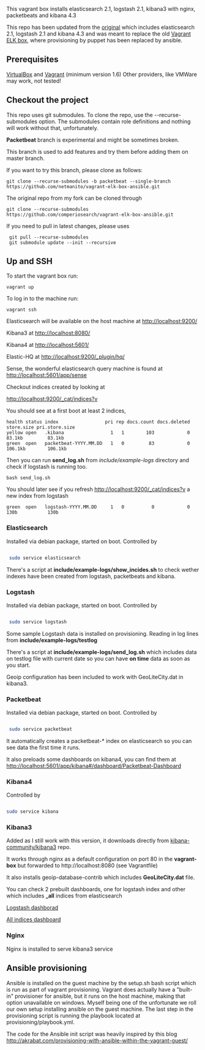 This vagrant box installs elasticsearch 2.1, logstash 2.1, kibana3 with nginx, packetbeats and kibana 4.3

This repo has been updated from the [original](https://github.com/comperiosearch/vagrant-elk-box-ansible.git) which includes elasticsearch 2.1, logstash 2.1 and kibana 4.3 and was meant to replace the old [Vagrant ELK box](https://github.com/comperiosearch/vagrant-elk-box),  where provisioning by puppet has been replaced by ansible.

## Prerequisites

[VirtualBox](https://www.virtualbox.org/) and [Vagrant](http://www.vagrantup.com/) (minimum version 1.6)
Other providers, like VMWare may work, not tested!

## Checkout the project
This repo uses git submodules.
To clone the repo, use the --recurse-submodules option.  The submodules contain role definitions and nothing will work without that, unfortunately.  

**Packetbeat** branch is experimental and might be sometimes broken.

This branch is used to add features and try them before adding them on master branch.

If you want to try this branch, please clone as follows:

	git clone --recurse-submodules -b packetbeat --single-branch https://github.com/netmanito/vagrant-elk-box-ansible.git

The original repo from my fork can be cloned through 

    git clone --recurse-submodules  https://github.com/comperiosearch/vagrant-elk-box-ansible.git

If you need to pull in latest changes, please uses

     git pull --recurse-submodules
     git submodule update --init --recursive

## Up and SSH

To start the vagrant box run:

    vagrant up

To log in to the machine run:

    vagrant ssh

Elasticsearch will be available on the host machine at [http://localhost:9200/](http://localhost:9200/) 

Kibana3 at [http://localhost:8080/](http://localhost:8080/)

Kibana4 at [http://localhost:5601/](http://localhost:5601/)

Elastic-HQ at [http://localhost:9200/_plugin/hq/](http://localhost:9200/_plugin/hq/)

Sense, the wonderful elasticsearch query machine is found at [http://localhost:5601/app/sense](http://localhost:5601/app/sense)

Checkout indices created by looking at 

[http://localhost:9200/_cat/indices?v](http://localhost:9200/_cat/indices?v)

You should see at a first boot at least 2 indices,

	health status index                 pri rep docs.count docs.deleted store.size pri.store.size 
	yellow open   .kibana                 1   1        103            0     83.1kb         83.1kb 
	green  open   packetbeat-YYYY.MM.DD   1   0         83            0    106.1kb        106.1kb 

Then you can run **send_log.sh** from *include/example-logs* directory and check if logstash is running too.

	bash send_log.sh

You should later see if you refresh [http://localhost:9200/_cat/indices?v](http://localhost:9200/_cat/indices?v) a new index from logstash

	green  open   logstash-YYYY.MM.DD     1   0          0            0       130b           130b 


### Elasticsearch
Installed via debian package, started on boot.
Controlled by

```bash

 sudo service elasticsearch

```

There's a script at **include/example-logs/show_incides.sh** to check wether indexes have been created from logstash, packetbeats and kibana.

### Logstash
Installed via debian package, started on boot.
Controlled by

```bash

 sudo service logstash

```

Some sample Logstash data is installed on provisioning. Reading in log lines from **include/example-logs/testlog**

There's a script at **include/example-logs/send_log.sh** which includes data on testlog file with current date so you can have **on time** data as soon as you start.

Geoip configuration has been included to work with GeoLiteCity.dat in kibana3.


### Packetbeat
Installed via debian package, started on boot.
Controlled by

```bash

 sudo service packetbeat

```

It automatically creates a packetbeat-\* index on elasticsearch so you can see data the first time it runs.

It also preloads some dashboards on kibana4, you can find them at [http://localhost:5601/app/kibana#/dashboard/Packetbeat-Dashboard](http://localhost:5601/app/kibana#/dashboard/Packetbeat-Dashboard)


### Kibana4
Controlled by

```bash

sudo service kibana

```

### Kibana3

Added as I still work with this version, it downloads directly from [kibana-community/kibana3](https://github.com/kibana-community/kibana3.git) repo.

It works through nginx as a default configuration on port 80 in the **vagrant-box** but forwarded to http://localhost:8080 (see Vagrantfile)

It also installs geoip-database-contrib which includes **GeoLiteCity.dat** file.

You can check 2 prebuilt dashboards, one for logstash index and other which includes **_all** indices from elasticsearch

[Logstash dashborad](http://localhost:8080/#/dashboard/file/logstash.json)


[All indices dashboard](http://localhost:8080/#/dashboard/file/guided.json)


### Nginx

Nginx is installed to serve kibana3 service

## Ansible provisioning
Ansible is installed on the guest machine by the setup.sh bash script which is run as part of vagrant provisioning. Vagrant does actually have a "built-in" provisioner for ansible, but it runs on the host machine, making that option unavailable on windows. Myself being one of the unfortunate we roll our own setup installing ansible on the guest machine.  The last step in the provisioning script is running the playbook located at provisioning/playbook.yml. 

The code for the Ansible init script was heavily inspired by this blog http://akrabat.com/provisioning-with-ansible-within-the-vagrant-guest/

